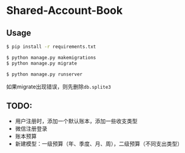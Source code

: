 # Shared-Account-Book


## Usage

```bash
$ pip install -r requirements.txt

$ python manage.py makemigrations
$ python manage.py migrate

$ python manage.py runserver
```
如果migrate出现错误，则先删除`db.splite3`

## TODO:
- 用户注册时，添加一个默认账本，添加一些收支类型
- 微信注册登录
- 账本预算
- 新建模型：一级预算（年、季度、月、周），二级预算（不同支出类型）